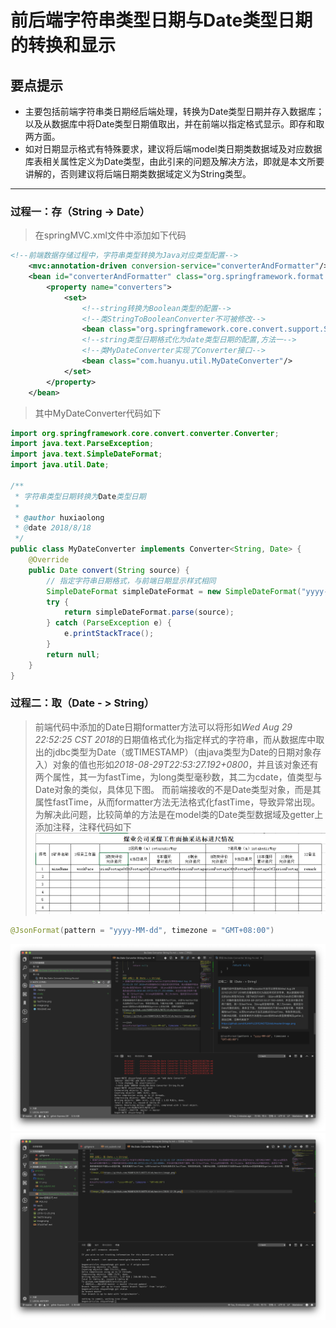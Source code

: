 # 前后端字符串类型日期与Date类型日期的转换和显示

## 要点提示

* 主要包括前端字符串类日期经后端处理，转换为Date类型日期并存入数据库；以及从数据库中将Date类型日期值取出，并在前端以指定格式显示。即存和取两方面。
* 如对日期显示格式有特殊要求，建议将后端model类日期类数据域及对应数据库表相关属性定义为Date类型，由此引来的问题及解决方法，即就是本文所要讲解的，否则建议将后端日期类数据域定义为String类型。

---

### 过程一：存（String -> Date）

> 在springMVC.xml文件中添加如下代码

~~~xml
<!--前端数据存储过程中，字符串类型转换为Java对应类型配置-->
    <mvc:annotation-driven conversion-service="converterAndFormatter"/>
    <bean id="converterAndFormatter" class="org.springframework.format.support.FormattingConversionServiceFactoryBean">
        <property name="converters">
            <set>
                <!--string转换为Boolean类型的配置-->
                <!--类StringToBooleanConverter不可被修改-->
                <bean class="org.springframework.core.convert.support.StringToBooleanConverter"/>
                <!--string类型日期格式化为date类型日期的配置,方法一-->
                <!--类MyDateConverter实现了Converter接口-->
                <bean class="com.huanyu.util.MyDateConverter"/>
            </set>
        </property>
    </bean>
~~~

> 其中MyDateConverter代码如下

~~~java
import org.springframework.core.convert.converter.Converter;
import java.text.ParseException;
import java.text.SimpleDateFormat;
import java.util.Date;

/**
 * 字符串类型日期转换为Date类型日期
 *
 * @author huxiaolong
 * @date 2018/8/18
 */
public class MyDateConverter implements Converter<String, Date> {
    @Override
    public Date convert(String source) {
        // 指定字符串日期格式，与前端日期显示样式相同
        SimpleDateFormat simpleDateFormat = new SimpleDateFormat("yyyy-MM-dd");
        try {
            return simpleDateFormat.parse(source);
        } catch (ParseException e) {
            e.printStackTrace();
        }
        return null;
    }
}
~~~

### 过程二：取（Date - > String）

> 前端代码中添加的Date日期formatter方法可以将形如*Wed Aug 29 22:52:25 CST 2018*的日期值格式化为指定样式的字符串，而从数据库中取出的jdbc类型为Date（或TIMESTAMP）（由java类型为Date的日期对象存入）对象的值也形如*2018-08-29T22:53:27.192+0800*，并且该对象还有两个属性，其一为fastTime，为long类型毫秒数，其二为cdate，值类型与Date对象的类似，具体见下图。
而前端接收的不是Date类型对象，而是其属性fastTime，从而formatter方法无法格式化fastTime，导致异常出现。为解决此问题，比较简单的方法是在model类的Date类型数据域及getter上添加注释，注释代码如下
![image_1](https://github.com/HUANYU2015/articles/blob/master/image.png)

~~~java
@JsonFormat(pattern = "yyyy-MM-dd", timezone = "GMT+08:00")
~~~

![image_2](https://github.com/HUANYU2015/articles/blob/master/2018-12-26.png)
![image_3](https://github.com/HUANYU2015/articles/blob/master/屏幕快照2018-12-26.png)